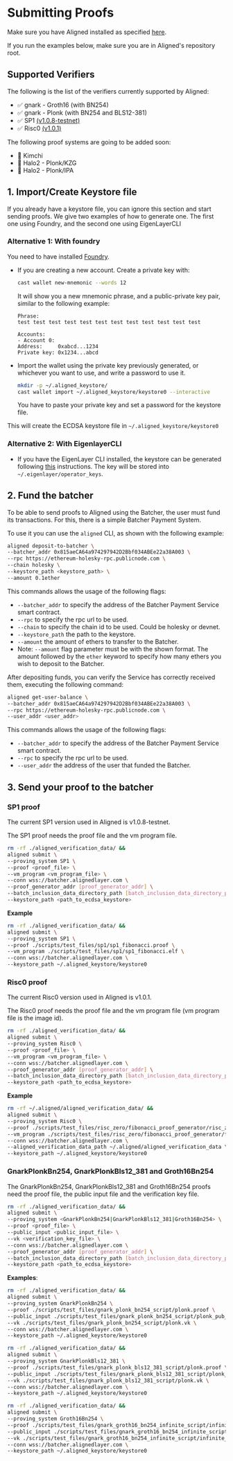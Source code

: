 # Submitting Proofs

Make sure you have Aligned installed as specified [here](../introduction/1_getting_started.md#Quickstart).

If you run the examples below, make sure you are in Aligned's repository root.

## Supported Verifiers

The following is the list of the verifiers currently supported by Aligned:

- :white_check_mark: gnark - Groth16 (with BN254)
- :white_check_mark: gnark - Plonk (with BN254 and BLS12-381)
- :white_check_mark: SP1 [(v1.0.8-testnet)](https://github.com/succinctlabs/sp1/releases/tag/v1.0.8-testnet)
- :white_check_mark: Risc0 [(v1.0.1)](https://github.com/risc0/risc0/releases/tag/v1.0.1)

The following proof systems are going to be added soon:

- :black_square_button: Kimchi
- :black_square_button: Halo2 - Plonk/KZG
- :black_square_button: Halo2 - Plonk/IPA

## 1. Import/Create Keystore file

If you already have a keystore file, you can ignore this section and start sending proofs. We give two examples of how to generate one. The first one using Foundry, and the second one using EigenLayerCLI

### Alternative 1: With foundry

You need to have installed [Foundry](https://book.getfoundry.sh/getting-started/installation).

- If you are creating a new account. Create a private key with:

    ```bash
    cast wallet new-mnemonic --words 12
    ```

    It will show you a new mnemonic phrase, and a public-private key pair, similar to the following example:

    ```
    Phrase:
    test test test test test test test test test test test test
    
    Accounts:
    - Account 0:
    Address:     0xabcd...1234
    Private key: 0x1234...abcd
    ```
  
- Import the wallet using the private key previously generated, or whichever you want to use, and write a password to use it.

    ```bash
    mkdir -p ~/.aligned_keystore/
    cast wallet import ~/.aligned_keystore/keystore0 --interactive
    ```
  
  You have to paste your private key and set a password for the keystore file.

This will create the ECDSA keystore file in `~/.aligned_keystore/keystore0`

### Alternative 2: With EigenlayerCLI

- If you have the EigenLayer CLI installed, the keystore can be generated following [this](https://docs.eigenlayer.xyz/eigenlayer/operator-guides/operator-installation#import-keys) instructions. The key will be stored into `~/.eigenlayer/operator_keys`.

## 2. Fund the batcher

To be able to send proofs to Aligned using the Batcher, the user must fund its transactions. For this, there is a simple Batcher Payment System.

To use it you can use the `aligned` CLI, as shown with the following example:

```bash
aligned deposit-to-batcher \
--batcher_addr 0x815aeCA64a974297942D2Bbf034ABEe22a38A003 \
--rpc https://ethereum-holesky-rpc.publicnode.com \
--chain holesky \
--keystore_path <keystore_path> \
--amount 0.1ether
```

This commands allows the usage of the following flags: 
- `--batcher_addr` to specify the address of the Batcher Payment Service smart contract.
- `--rpc` to specify the rpc url to be used.
- `--chain` to specify the chain id to be used. Could be holesky or devnet.
- `--keystore_path` the path to the keystore.
- `--amount` the amount of ethers to transfer to the Batcher.
- Note: `--amount` flag parameter must be with the shown format. The amount followed by the `ether` keyword to specify how many ethers you wish to deposit to the Batcher.

After depositing funds, you can verify the Service has correctly received them, executing the following command:

```bash
aligned get-user-balance \
--batcher_addr 0x815aeCA64a974297942D2Bbf034ABEe22a38A003 \
--rpc https://ethereum-holesky-rpc.publicnode.com \
--user_addr <user_addr>
```

This commands allows the usage of the following flags: 
- `--batcher_addr` to specify the address of the Batcher Payment Service smart contract.
- `--rpc` to specify the rpc url to be used.
- `--user_addr` the address of the user that funded the Batcher.

## 3. Send your proof to the batcher

### SP1 proof

The current SP1 version used in Aligned is v1.0.8-testnet.

The SP1 proof needs the proof file and the vm program file.

```bash
rm -rf ./aligned_verification_data/ &&
aligned submit \
--proving_system SP1 \
--proof <proof_file> \
--vm_program <vm_program_file> \
--conn wss://batcher.alignedlayer.com \
--proof_generator_addr [proof_generator_addr] \
--batch_inclusion_data_directory_path [batch_inclusion_data_directory_path] \
--keystore_path <path_to_ecdsa_keystore> 
```

**Example**

```bash
rm -rf ./aligned_verification_data/ &&
aligned submit \
--proving_system SP1 \
--proof ./scripts/test_files/sp1/sp1_fibonacci.proof \
--vm_program ./scripts/test_files/sp1/sp1_fibonacci.elf \
--conn wss://batcher.alignedlayer.com \
--keystore_path ~/.aligned_keystore/keystore0
```

### Risc0 proof

The current Risc0 version used in Aligned is v1.0.1.

The Risc0 proof needs the proof file and the vm program file (vm program file is the image id).

```bash
rm -rf ./aligned_verification_data/ &&
aligned submit \
--proving_system Risc0 \
--proof <proof_file> \
--vm_program <vm_program_file> \
--conn wss://batcher.alignedlayer.com \
--proof_generator_addr [proof_generator_addr] \
--batch_inclusion_data_directory_path [batch_inclusion_data_directory_path] \
--keystore_path <path_to_ecdsa_keystore>
```

**Example**

```bash
rm -rf ~/.aligned/aligned_verification_data/ &&                                                                                
aligned submit \
--proving_system Risc0 \
--proof ./scripts/test_files/risc_zero/fibonacci_proof_generator/risc_zero_fibonacci.proof \
--vm_program ./scripts/test_files/risc_zero/fibonacci_proof_generator/fibonacci_id.bin \
--conn wss://batcher.alignedlayer.com \
--aligned_verification_data_path ~/.aligned/aligned_verification_data \
--keystore_path ~/.aligned_keystore/keystore0
```

### GnarkPlonkBn254, GnarkPlonkBls12_381 and Groth16Bn254

The GnarkPlonkBn254, GnarkPlonkBls12_381 and Groth16Bn254 proofs need the proof file, the public input file and the verification key file.

```bash
rm -rf ./aligned_verification_data/ &&
aligned submit \
--proving_system <GnarkPlonkBn254|GnarkPlonkBls12_381|Groth16Bn254> \
--proof <proof_file> \
--public_input <public_input_file> \
--vk <verification_key_file> \
--conn wss://batcher.alignedlayer.com \
--proof_generator_addr [proof_generator_addr] \
--batch_inclusion_data_directory_path [batch_inclusion_data_directory_path] \
--keystore_path <path_to_ecdsa_keystore>
```

**Examples**:

```bash
rm -rf ./aligned_verification_data/ &&
aligned submit \
--proving_system GnarkPlonkBn254 \
--proof ./scripts/test_files/gnark_plonk_bn254_script/plonk.proof \
--public_input ./scripts/test_files/gnark_plonk_bn254_script/plonk_pub_input.pub \
--vk ./scripts/test_files/gnark_plonk_bn254_script/plonk.vk \
--conn wss://batcher.alignedlayer.com \
--keystore_path ~/.aligned_keystore/keystore0
```

```bash
rm -rf ./aligned_verification_data/ &&
aligned submit \
--proving_system GnarkPlonkBls12_381 \
--proof ./scripts/test_files/gnark_plonk_bls12_381_script/plonk.proof \
--public_input ./scripts/test_files/gnark_plonk_bls12_381_script/plonk_pub_input.pub \
--vk ./scripts/test_files/gnark_plonk_bls12_381_script/plonk.vk \
--conn wss://batcher.alignedlayer.com \
--keystore_path ~/.aligned_keystore/keystore0
```

```bash
rm -rf ./aligned_verification_data/ &&
aligned submit \
--proving_system Groth16Bn254 \
--proof ./scripts/test_files/gnark_groth16_bn254_infinite_script/infinite_proofs/ineq_1_groth16.proof \
--public_input ./scripts/test_files/gnark_groth16_bn254_infinite_script/infinite_proofs/ineq_1_groth16.pub \
--vk ./scripts/test_files/gnark_groth16_bn254_infinite_script/infinite_proofs/ineq_1_groth16.vk \
--conn wss://batcher.alignedlayer.com \
--keystore_path ~/.aligned_keystore/keystore0
```
